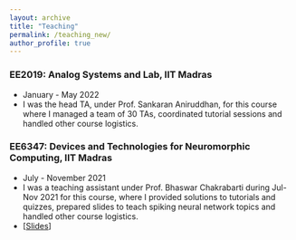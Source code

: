 ```yaml
---
layout: archive
title: "Teaching"
permalink: /teaching_new/
author_profile: true
---
```


### EE2019: Analog Systems and Lab, IIT Madras
- January - May 2022
- I was the head TA, under Prof. Sankaran Aniruddhan, for this course where I managed a team of 30 TAs, coordinated tutorial sessions and handled other course logistics.

### EE6347: Devices and Technologies for Neuromorphic Computing, IIT Madras
- July - November 2021
- I was a teaching assistant under Prof. Bhaswar Chakrabarti during Jul-Nov 2021 for this course, where I provided solutions to tutorials and quizzes, prepared slides to teach spiking neural network topics and handled other course logistics.
- [[Slides](https://karthisrinivasan.github.io/files/Spiking_Neurons_and_Networks.pdf)]
